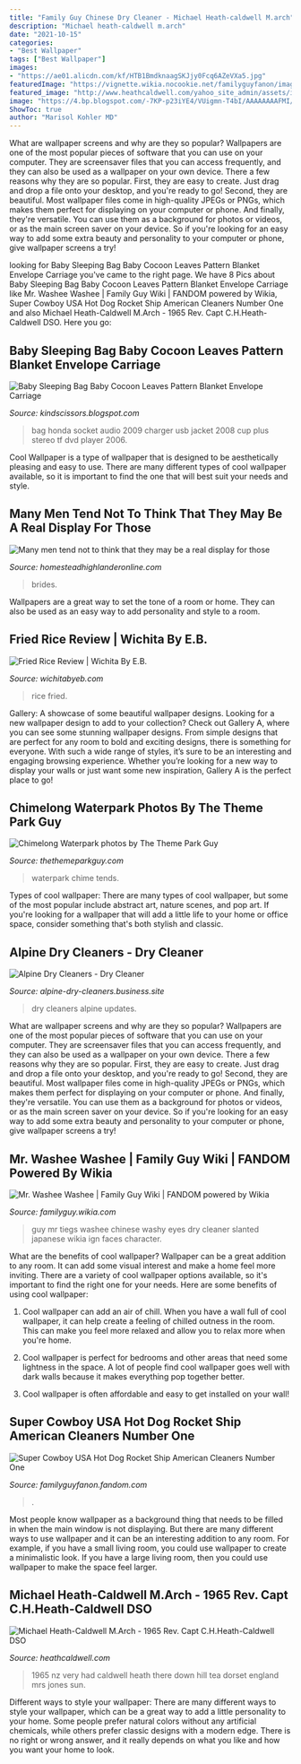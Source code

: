 ```yaml
---
title: "Family Guy Chinese Dry Cleaner - Michael Heath-caldwell M.arch"
description: "Michael heath-caldwell m.arch"
date: "2021-10-15"
categories:
- "Best Wallpaper"
tags: ["Best Wallpaper"]
images:
- "https://ae01.alicdn.com/kf/HTB1BmdknaagSKJjy0Fcq6AZeVXa5.jpg"
featuredImage: "https://vignette.wikia.nocookie.net/familyguyfanon/images/1/1a/Super_Cowboy_USA_Hot_Dog_Rocket_Ship_American_Cleaners_Number_One.png/revision/latest?cb=20200415212139"
featured_image: "http://www.heathcaldwell.com/yahoo_site_admin/assets/images/17_NZ_65_Feb_27th_Rangitane_Enid_Cookson_at_Wellington.137175420_std.JPG"
image: "https://4.bp.blogspot.com/-7KP-p23iYE4/VUigmn-T4bI/AAAAAAAAFMI/xENSCRyIA20/s1600/IMG_9418.JPG"
ShowToc: true
author: "Marisol Kohler MD"
---
```



What are wallpaper screens and why are they so popular?
Wallpapers are one of the most popular pieces of software that you can use on your computer. They are screensaver files that you can access frequently, and they can also be used as a wallpaper on your own device. There a few reasons why they are so popular. First, they are easy to create. Just drag and drop a file onto your desktop, and you're ready to go! Second, they are beautiful. Most wallpaper files come in high-quality JPEGs or PNGs, which makes them perfect for displaying on your computer or phone. And finally, they're versatile. You can use them as a background for photos or videos, or as the main screen saver on your device. So if you're looking for an easy way to add some extra beauty and personality to your computer or phone, give wallpaper screens a try!

	

		
looking for Baby Sleeping Bag Baby Cocoon Leaves Pattern Blanket Envelope Carriage you've came to the right page. We have 8 Pics about Baby Sleeping Bag Baby Cocoon Leaves Pattern Blanket Envelope Carriage like Mr. Washee Washee | Family Guy Wiki | FANDOM powered by Wikia, Super Cowboy USA Hot Dog Rocket Ship American Cleaners Number One and also Michael Heath-Caldwell M.Arch - 1965 Rev. Capt C.H.Heath-Caldwell DSO. Here you go:
		
    
## Baby Sleeping Bag Baby Cocoon Leaves Pattern Blanket Envelope Carriage

<img loading=lazy src="https://ae01.alicdn.com/kf/HTB1BmdknaagSKJjy0Fcq6AZeVXa5.jpg" onerror="this.onerror=null;this.src='https://tse4.mm.bing.net/th?id=OIP.VjgiLFSB3fS5C6fz74ctMgHaE6&amp;pid=15.1';" alt="Baby Sleeping Bag Baby Cocoon Leaves Pattern Blanket Envelope Carriage">

_Source: kindscissors.blogspot.com_

>bag honda socket audio 2009 charger usb jacket 2008 cup plus stereo tf dvd player 2006. 

	

Cool Wallpaper is a type of wallpaper that is designed to be aesthetically pleasing and easy to use. There are many different types of cool wallpaper available, so it is important to find the one that will best suit your needs and style.

    
## Many Men Tend Not To Think That They May Be A Real Display For Those

<img loading=lazy src="https://homesteadhighlanderonline.com/wp-content/uploads/2020/12/Screen-Shot-2020-12-15-at-1.20.04-PM-e1608060161490.png" onerror="this.onerror=null;this.src='https://tse3.mm.bing.net/th?id=OIP.v-_JN5cGCaltQcmzvQlQawAAAA&amp;pid=15.1';" alt="Many men tend not to think that they may be a real display for those">

_Source: homesteadhighlanderonline.com_

>brides. 

	

Wallpapers are a great way to set the tone of a room or home. They can also be used as an easy way to add personality and style to a room.

    
## Fried Rice Review | Wichita By E.B.

<img loading=lazy src="https://4.bp.blogspot.com/-7KP-p23iYE4/VUigmn-T4bI/AAAAAAAAFMI/xENSCRyIA20/s1600/IMG_9418.JPG" onerror="this.onerror=null;this.src='https://tse4.mm.bing.net/th?id=OIP.ZGKRRgzGwO0zGbL6PVhDhAHaJ4&amp;pid=15.1';" alt="Fried Rice Review | Wichita By E.B.">

_Source: wichitabyeb.com_

>rice fried. 

	

Gallery: A showcase of some beautiful wallpaper designs.
Looking for a new wallpaper design to add to your collection? Check out Gallery A, where you can see some stunning wallpaper designs. From simple designs that are perfect for any room to bold and exciting designs, there is something for everyone. With such a wide range of styles, it’s sure to be an interesting and engaging browsing experience. Whether you’re looking for a new way to display your walls or just want some new inspiration, Gallery A is the perfect place to go!





	
	
    
## Chimelong Waterpark Photos By The Theme Park Guy

<img loading=lazy src="https://www.thethemeparkguy.com/park/chime-long-waterpark/chime-long-waterpark-12-big.jpg" onerror="this.onerror=null;this.src='https://tse4.mm.bing.net/th?id=OIP.QfXx5KxB1e7iGbk1zdd3jwHaE8&amp;pid=15.1';" alt="Chimelong Waterpark photos by The Theme Park Guy">

_Source: thethemeparkguy.com_

>waterpark chime tends. 

	

Types of cool wallpaper:
There are many types of cool wallpaper, but some of the most popular include abstract art, nature scenes, and pop art. If you're looking for a wallpaper that will add a little life to your home or office space, consider something that's both stylish and classic.

    
## Alpine Dry Cleaners - Dry Cleaner

<img loading=lazy src="https://lh3.googleusercontent.com/VDP_-AT31G7I-j3YCFAAuqU2QhFr7vV_uNKKN8LFM3R6a6yKW6rM28vFPiSGBJjHdbef_Gxh=w1080-h608-p-no-v0" onerror="this.onerror=null;this.src='https://tse2.mm.bing.net/th?id=OIP.OfSjzmRXZA1M4UEGgLFsIwHaEK&amp;pid=15.1';" alt="Alpine Dry Cleaners - Dry Cleaner">

_Source: alpine-dry-cleaners.business.site_

>dry cleaners alpine updates. 

	

What are wallpaper screens and why are they so popular?
Wallpapers are one of the most popular pieces of software that you can use on your computer. They are screensaver files that you can access frequently, and they can also be used as a wallpaper on your own device. There a few reasons why they are so popular. First, they are easy to create. Just drag and drop a file onto your desktop, and you're ready to go! Second, they are beautiful. Most wallpaper files come in high-quality JPEGs or PNGs, which makes them perfect for displaying on your computer or phone. And finally, they're versatile. You can use them as a background for photos or videos, or as the main screen saver on your device. So if you're looking for an easy way to add some extra beauty and personality to your computer or phone, give wallpaper screens a try!

    
## Mr. Washee Washee | Family Guy Wiki | FANDOM Powered By Wikia

<img loading=lazy src="https://vignette1.wikia.nocookie.net/familyguy/images/6/6c/8acx16_015_0354F.jpg/revision/latest?cb=20110323213924" onerror="this.onerror=null;this.src='https://tse3.mm.bing.net/th?id=OIP.xEWOrUWDlP2ueg-tDbMREQHaEK&amp;pid=15.1';" alt="Mr. Washee Washee | Family Guy Wiki | FANDOM powered by Wikia">

_Source: familyguy.wikia.com_

>guy mr tiegs washee chinese washy eyes dry cleaner slanted japanese wikia ign faces character. 

	

What are the benefits of cool wallpaper?
Wallpaper can be a great addition to any room. It can add some visual interest and make a home feel more inviting. There are a variety of cool wallpaper options available, so it's important to find the right one for your needs. Here are some benefits of using cool wallpaper: 
1. Cool wallpaper can add an air of chill. When you have a wall full of cool wallpaper, it can help create a feeling of chilled outness in the room. This can make you feel more relaxed and allow you to relax more when you're home. 

2. Cool wallpaper is perfect for bedrooms and other areas that need some lightness in the space. A lot of people find cool wallpaper goes well with dark walls because it makes everything pop together better. 

3. Cool wallpaper is often affordable and easy to get installed on your wall!

    
## Super Cowboy USA Hot Dog Rocket Ship American Cleaners Number One

<img loading=lazy src="https://vignette.wikia.nocookie.net/familyguyfanon/images/1/1a/Super_Cowboy_USA_Hot_Dog_Rocket_Ship_American_Cleaners_Number_One.png/revision/latest?cb=20200415212139" onerror="this.onerror=null;this.src='https://tse4.mm.bing.net/th?id=OIP.wQ1-HCewsiKWtzNAU0F1yQHaEK&amp;pid=15.1';" alt="Super Cowboy USA Hot Dog Rocket Ship American Cleaners Number One">

_Source: familyguyfanon.fandom.com_

>. 

	

Most people know wallpaper as a background thing that needs to be filled in when the main window is not displaying. But there are many different ways to use wallpaper and it can be an interesting addition to any room. For example, if you have a small living room, you could use wallpaper to create a minimalistic look. If you have a large living room, then you could use wallpaper to make the space feel larger.

    
## Michael Heath-Caldwell M.Arch - 1965 Rev. Capt C.H.Heath-Caldwell DSO

<img loading=lazy src="http://www.heathcaldwell.com/yahoo_site_admin/assets/images/17_NZ_65_Feb_27th_Rangitane_Enid_Cookson_at_Wellington.137175420_std.JPG" onerror="this.onerror=null;this.src='https://tse2.mm.bing.net/th?id=OIP.3JeLOHEbm6lEhzcSwe3CAwHaEc&amp;pid=15.1';" alt="Michael Heath-Caldwell M.Arch - 1965 Rev. Capt C.H.Heath-Caldwell DSO">

_Source: heathcaldwell.com_

>1965 nz very had caldwell heath there down hill tea dorset england mrs jones sun. 

	

Different ways to style your wallpaper:
There are many different ways to style your wallpaper, which can be a great way to add a little personality to your home. Some people prefer natural colors without any artificial chemicals, while others prefer classic designs with a modern edge. There is no right or wrong answer, and it really depends on what you like and how you want your home to look.

